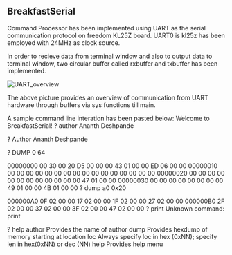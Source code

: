 ## BreakfastSerial

Command Processor has been implemented using UART as the serial communication protocol on freedom KL25Z board.
UART0 is kl25z has been employed with 24MHz as clock source.

In order to recieve data from terminal window and also to output data to terminal window, two circular buffer
called rxbuffer and txbuffer has been implemented.

![UART_overview](https://user-images.githubusercontent.com/89766346/141261501-53d1938f-611c-4588-8735-d8fce274703c.PNG)

The above picture provides an overview of communication from UART hardware through buffers via sys functions till main.

A sample command line interation has been pasted below:
Welcome to BreakfastSerial!
? author
Ananth Deshpande

? Author
Ananth Deshpande

? DUMP 0 64

00000000 00 30 00 20 D5 00 00 00 43 01 00 00 ED 06 00 00 
00000010 00 00 00 00 00 00 00 00 00 00 00 00 00 00 00 00 
00000020 00 00 00 00 00 00 00 00 00 00 00 00 47 01 00 00 
00000030 00 00 00 00 00 00 00 00 49 01 00 00 4B 01 00 00 
? dump a0 0x20

000000A0 0F 02 00 00 17 02 00 00 1F 02 00 00 27 02 00 00 
000000B0 2F 02 00 00 37 02 00 00 3F 02 00 00 47 02 00 00 
? print
Unknown command: print

? help
author 
       Provides the name of author 
dump 
      <loc> <len> 
         Provides hexdump of memory starting at location loc
         Always specify loc in hex (0xNN); specify len in hex(0xNN) or dec (NN) 
help 
     Provides help menu 
